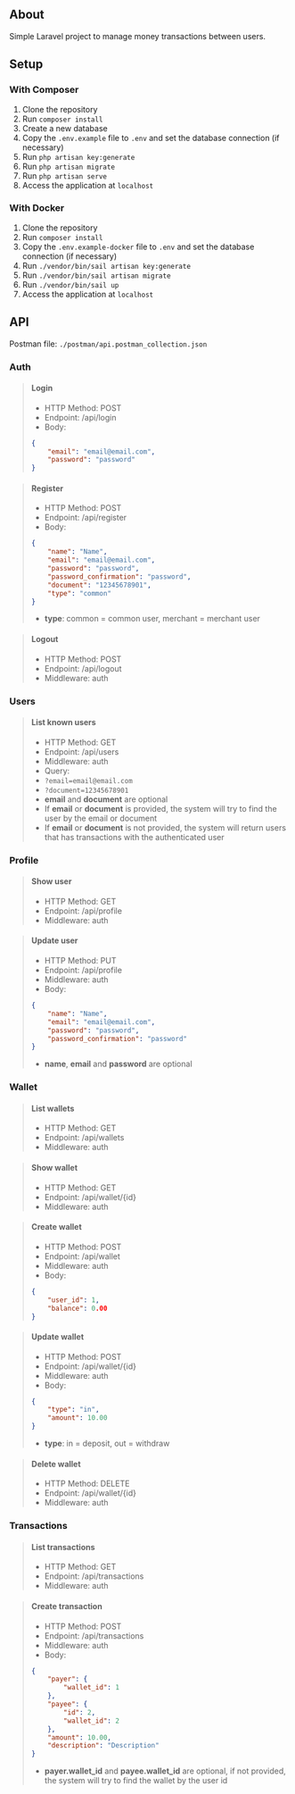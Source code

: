 ## About

Simple Laravel project to manage money transactions between users.

## Setup

### With Composer

1. Clone the repository
2. Run `composer install`
3. Create a new database
4. Copy the `.env.example` file to `.env` and set the database connection (if necessary)
5. Run `php artisan key:generate`
6. Run `php artisan migrate`
7. Run `php artisan serve`
8. Access the application at `localhost`

### With Docker

1. Clone the repository
2. Run `composer install`
3. Copy the `.env.example-docker` file to `.env` and set the database connection (if necessary)
4. Run `./vendor/bin/sail artisan key:generate`
5. Run `./vendor/bin/sail artisan migrate`
6. Run `./vendor/bin/sail up`
7. Access the application at `localhost`

## API

Postman file: `./postman/api.postman_collection.json`

### Auth

> #### Login
> 
> - HTTP Method: POST
> - Endpoint: /api/login
> - Body:
> ```json
> {
>     "email": "email@email.com",
>     "password": "password"
> }
> ```

> #### Register
> 
> - HTTP Method: POST
> - Endpoint: /api/register
> - Body:
> ```json
> {
>     "name": "Name",
>     "email": "email@email.com",
>     "password": "password",
>     "password_confirmation": "password",
>     "document": "12345678901",
>     "type": "common"
> }
> ```
> - **type**: common = common user, merchant = merchant user

> #### Logout
> 
> - HTTP Method: POST
> - Endpoint: /api/logout
> - Middleware: auth

### Users

> #### List known users
> 
> - HTTP Method: GET
> - Endpoint: /api/users
> - Middleware: auth
> - Query:
> - ```?email=email@email.com```
> - ```?document=12345678901```
> - **email** and **document** are optional
> - If **email** or **document** is provided, the system will try to find the user by the email or document
> - If **email** or **document** is not provided, the system will return users that has transactions with the authenticated user

### Profile

> #### Show user
> 
> - HTTP Method: GET
> - Endpoint: /api/profile
> - Middleware: auth

> #### Update user
>
> - HTTP Method: PUT
> - Endpoint: /api/profile
> - Middleware: auth
> - Body:
> ```json
> {
>     "name": "Name",
>     "email": "email@email.com",
>     "password": "password",
>     "password_confirmation": "password"
> }
> ```
> - **name**, **email** and **password** are optional

### Wallet

> #### List wallets
> 
> - HTTP Method: GET
> - Endpoint: /api/wallets
> - Middleware: auth

> #### Show wallet
> 
> - HTTP Method: GET
> - Endpoint: /api/wallet/{id}
> - Middleware: auth

> #### Create wallet
> 
> - HTTP Method: POST
> - Endpoint: /api/wallet
> - Middleware: auth
> - Body:
> ```json
> {
>     "user_id": 1,
>     "balance": 0.00
> }
> ```

> #### Update wallet
> 
> - HTTP Method: POST
> - Endpoint: /api/wallet/{id}
> - Middleware: auth
> - Body:
> ```json
> {
>     "type": "in",
>     "amount": 10.00
> }
> ```
> - **type**: in = deposit, out = withdraw

> #### Delete wallet
>
> - HTTP Method: DELETE
> - Endpoint: /api/wallet/{id}
> - Middleware: auth

### Transactions

> #### List transactions
> 
> - HTTP Method: GET
> - Endpoint: /api/transactions
> - Middleware: auth

> #### Create transaction
> 
> - HTTP Method: POST
> - Endpoint: /api/transactions
> - Middleware: auth
> - Body:
> ```json
> {
>     "payer": {
>         "wallet_id": 1
>     },
>     "payee": {
>         "id": 2,
>         "wallet_id": 2
>     },
>     "amount": 10.00,
>     "description": "Description"
> }
> ```
> - **payer.wallet_id** and **payee.wallet_id** are optional, if not provided, the system will try to find the wallet by the user id
